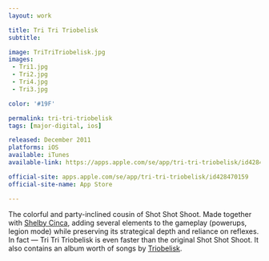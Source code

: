 ```yaml
---
layout: work

title: Tri Tri Triobelisk
subtitle:

image: TriTriTriobelisk.jpg
images:
 - Tri1.jpg
 - Tri2.jpg
 - Tri4.jpg
 - Tri3.jpg

color: '#19F'

permalink: tri-tri-triobelisk
tags: [major-digital, ios]

released: December 2011
platforms: iOS
available: iTunes
available-link: https://apps.apple.com/se/app/tri-tri-triobelisk/id428470159

official-site: apps.apple.com/se/app/tri-tri-triobelisk/id428470159
official-site-name: App Store

---
```


The colorful and party-inclined cousin of Shot Shot Shoot. Made together with [Shelby Cinca](https://twitter.com/catbeatsmusic), adding several elements to the gameplay (powerups, legion mode) while preserving its strategical depth and reliance on reflexes. In fact &mdash; Tri Tri Triobelisk is even faster than the original Shot Shot Shoot. It also contains an album worth of songs by [Triobelisk](https://triobelisk.bandcamp.com).
